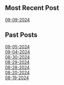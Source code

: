 ## Most Recent Post

[09-09-2024](./Blogs/09-09-2024.md)


## Past Posts

[09-05-2024](./Blogs/09-05-2024.md)\
[09-04-2024](./Blogs/09-04-2024.md)\
[08-30-2024](./Blogs/08-30-2024.md)\
[08-29-2024](./Blogs/08-29-2024.md)\
[08-28-2024](./Blogs/08-28-2024.md)\
[08-20-2024](./Blogs/08-20-2024.md)\
[08-19-2024](./Blogs/08-19-2024.md)